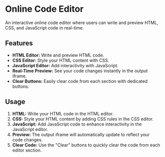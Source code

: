 # Online Code Editor

An interactive online code editor where users can write and preview HTML, CSS, and JavaScript code in real-time.

## Features

- **HTML Editor:** Write and preview HTML code.
- **CSS Editor:** Style your HTML content with CSS.
- **JavaScript Editor:** Add interactivity with JavaScript.
- **Real-Time Preview:** See your code changes instantly in the output iframe.
- **Clear Buttons:** Easily clear code from each section with dedicated buttons.

## Usage

1. **HTML:** Write your HTML code in the HTML editor.
2. **CSS:** Style your HTML content by adding CSS rules in the CSS editor.
3. **JavaScript:** Add JavaScript code to enhance interactivity in the JavaScript editor.
4. **Preview:** The output iframe will automatically update to reflect your code changes.
5. **Clear Code:** Use the "Clear" buttons to quickly clear the code from each editor section.
